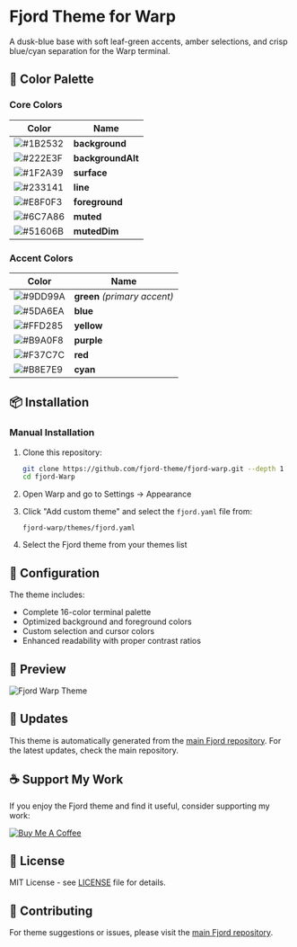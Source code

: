 # Fjord Theme for Warp

A dusk-blue base with soft leaf-green accents, amber selections, and crisp blue/cyan separation for the Warp terminal.

## 🎨 Color Palette

### Core Colors

| Color                                                     | Name              |
| --------------------------------------------------------- | ----------------- |
| ![#1B2532](https://img.shields.io/badge/%231B2532-1B2532) | **background**    |
| ![#222E3F](https://img.shields.io/badge/%23222E3F-222E3F) | **backgroundAlt** |
| ![#1F2A39](https://img.shields.io/badge/%231F2A39-1F2A39) | **surface**       |
| ![#233141](https://img.shields.io/badge/%23233141-233141) | **line**          |
| ![#E8F0F3](https://img.shields.io/badge/%23E8F0F3-E8F0F3) | **foreground**    |
| ![#6C7A86](https://img.shields.io/badge/%236C7A86-6C7A86) | **muted**         |
| ![#51606B](https://img.shields.io/badge/%2351606B-51606B) | **mutedDim**      | 

### Accent Colors

| Color                                                     | Name                         |
| --------------------------------------------------------- | ---------------------------- |
| ![#9DD99A](https://img.shields.io/badge/%239DD99A-9DD99A) | **green** _(primary accent)_ | 
| ![#5DA6EA](https://img.shields.io/badge/%235DA6EA-5DA6EA) | **blue**                     |
| ![#FFD285](https://img.shields.io/badge/%23FFD285-FFD285) | **yellow**                   |
| ![#B9A0F8](https://img.shields.io/badge/%23B9A0F8-B9A0F8) | **purple**                   |
| ![#F37C7C](https://img.shields.io/badge/%23F37C7C-F37C7C) | **red**                      |
| ![#B8E7E9](https://img.shields.io/badge/%23B8E7E9-B8E7E9) | **cyan**                     |
## 📦 Installation


### Manual Installation

1. Clone this repository:

   ```bash
   git clone https://github.com/fjord-theme/fjord-warp.git --depth 1
   cd fjord-Warp
   ```




2. Open Warp and go to Settings → Appearance
3. Click "Add custom theme" and select the `fjord.yaml` file from:
   ```
   fjord-warp/themes/fjord.yaml
   ```
4. Select the Fjord theme from your themes list





## 🔧 Configuration

The theme includes:

- Complete 16-color terminal palette
- Optimized background and foreground colors
- Custom selection and cursor colors
- Enhanced readability with proper contrast ratios
## 📸 Preview

![Fjord Warp Theme](https://raw.githubusercontent.com/fjord-theme/fjord/main/docs/images/colortest.png)


## 🔄 Updates

This theme is automatically generated from the [main Fjord repository](https://github.com/fjord-theme/fjord). For the latest updates, check the main repository.
## ☕ Support My Work

If you enjoy the Fjord theme and find it useful, consider supporting my work:

[![Buy Me A Coffee](https://img.shields.io/badge/Buy_Me_A_Coffee-99dd9a?style=for-the-badge&logo=buy-me-a-coffee&logoColor=FFD285&logoSize=auto&labelColor=1B2532)](https://buymeacoffee.com/jshuntley)
## 📄 License

MIT License - see [LICENSE](LICENSE) file for details.
## 🤝 Contributing

For theme suggestions or issues, please visit the [main Fjord repository](https://github.com/fjord-theme/fjord).